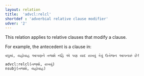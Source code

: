 ```yaml
---
layout: relation
title:  'advcl:relcl'
shortdef : 'adverbial relative clause modifier'
udver: '2'
---
```


This relation applies to relative clauses that modify a clause.

For example, the antecedent is a clause in:

~~~ sdparse
વધુમાં, યહોવાહ આપણને તજશે નહિ એ પણ યાદ રાખવું કેવું ઉત્તેજન આપનારું છે!

advcl:relcl(તજશે, રાખવું)
nsubj(તજશે, યહોવાહ)


~~~


<!-- Interlanguage links updated Ne 5. května 2024, 18:20:36 CEST -->
